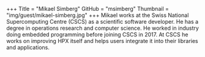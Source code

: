 +++
Title = "Mikael Simberg"
GitHub = "msimberg"
Thumbnail = "img/guest/mikael-simberg.jpg"
+++
Mikael works at the Swiss National Supercomputing Centre (CSCS) as a scientific software developer. He has a degree in operations research and computer science. He worked in industry doing embedded programming before joining CSCS in 2017. At CSCS he works on improving HPX itself and helps users integrate it into their libraries and applications.